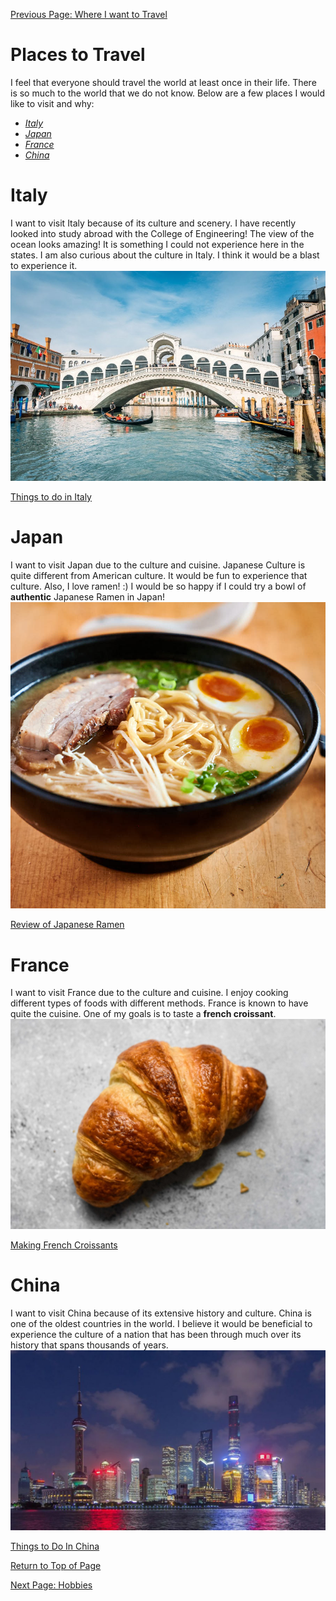 [Previous Page: Where I want to Travel](placesToTravel.md)
# Places to Travel 
I feel that everyone should travel the world at least once in their life. There is so much to the world that we do not know. Below are a few places I would like to visit and why: 
- [*Italy*](#italy)
- [*Japan*](#japan)
- [*France*](#france)
- [*China*](#china)

# Italy
I want to visit Italy because of its culture and scenery. I have recently looked into study abroad with the College of Engineering! The view of the ocean looks amazing! It is something I could not experience here in the states. I am also curious about the culture in Italy. I think it would be a blast to experience it. 
![Venice](repoImages/venice-italy-highlights-guide-900x600.jpg)

[Things to do in Italy](https://www.independent.ie/life/travel/europe/the-italian-bucket-list-25-things-to-do-in-italy-before-you-die-36014917.html)

# Japan
I want to visit Japan due to the culture and cuisine. Japanese Culture is quite different from American culture. It would be fun to experience that culture. Also, I love ramen! :) I would be so happy if I could try a bowl of **authentic** Japanese Ramen in Japan!
![Ramen](repoImages/tonkotsuramenfront.jpg)  

[Review of Japanese Ramen](https://www.forbes.com/sites/geoffreymorrison/2016/05/30/the-best-ramen-in-the-world-japans-ichiran-ramen/#592a075e28cd)

# France
I want to visit France due to the culture and cuisine. I enjoy cooking different types of foods with different methods. France is known to have quite the cuisine. One of my goals is to taste a **french croissant**. 
![French Croissant](repoImages/Classic-French-Croissant-Recipe-71.jpg)

[Making French Croissants](https://www.youtube.com/watch?v=2OAUM0MRgQw)
# China
I want to visit China because of its extensive history and culture. China is one of the oldest countries in the world. I believe it would be beneficial to experience the culture of a nation that has been through much over its history that spans thousands of years.
![Chinese City](repoImages/1280px-Shanghai_-_Skyline_Sunset_0057-e1531189161403-1024x586.jpg)

 [Things to Do In China](https://www.planetware.com/tourist-attractions/china-chn.htm)
 
[Return to Top of Page](#places-to-travel)

[Next Page: Hobbies](hobbies.md)


